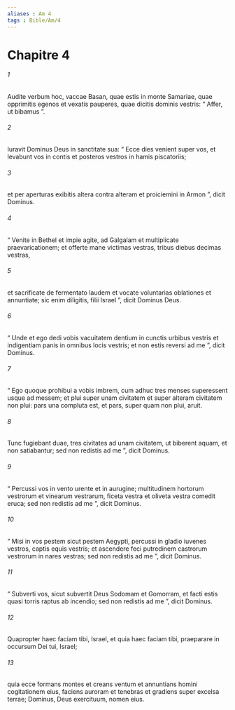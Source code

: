 ```yaml
---
aliases : Am 4
tags : Bible/Am/4
---
```


# Chapitre 4

###### 1
Audite verbum hoc, vaccae Basan, quae estis in monte Samariae, quae opprimitis egenos et vexatis pauperes, quae dicitis dominis vestris: “ Affer, ut bibamus ”.
###### 2
Iuravit Dominus Deus in sanctitate sua: “ Ecce dies venient super vos, et levabunt vos in contis et posteros vestros in hamis piscatoriis;
###### 3
et per aperturas exibitis altera contra alteram et proiciemini in Armon ”, dicit Dominus.
###### 4
“ Venite in Bethel et impie agite, ad Galgalam et multiplicate praevaricationem; et offerte mane victimas vestras, tribus diebus decimas vestras,
###### 5
et sacrificate de fermentato laudem et vocate voluntarias oblationes et annuntiate; sic enim diligitis, filii Israel ”, dicit Dominus Deus.
###### 6
“ Unde et ego dedi vobis vacuitatem dentium in cunctis urbibus vestris et indigentiam panis in omnibus locis vestris; et non estis reversi ad me ”, dicit Dominus.
###### 7
“ Ego quoque prohibui a vobis imbrem, cum adhuc tres menses superessent usque ad messem; et plui super unam civitatem et super alteram civitatem non plui: pars una compluta est, et pars, super quam non plui, aruit. 
###### 8
Tunc fugiebant duae, tres civitates ad unam civitatem, ut biberent aquam, et non satiabantur; sed non redistis ad me ”, dicit Dominus.
###### 9
“ Percussi vos in vento urente et in aurugine; multitudinem hortorum vestrorum et vinearum vestrarum, ficeta vestra et oliveta vestra comedit eruca; sed non redistis ad me ”, dicit Dominus.
###### 10
“ Misi in vos pestem sicut pestem Aegypti, percussi in gladio iuvenes vestros, captis equis vestris; et ascendere feci putredinem castrorum vestrorum in nares vestras; sed non redistis ad me ”, dicit Dominus.
###### 11
“ Subverti vos, sicut subvertit Deus Sodomam et Gomorram, et facti estis quasi torris raptus ab incendio; sed non redistis ad me ”, dicit Dominus.
###### 12
Quapropter haec faciam tibi, Israel, et quia haec faciam tibi, praeparare in occursum Dei tui, Israel;
###### 13
quia ecce formans montes et creans ventum et annuntians homini cogitationem eius, faciens auroram et tenebras et gradiens super excelsa terrae; Dominus, Deus exercituum, nomen eius.
